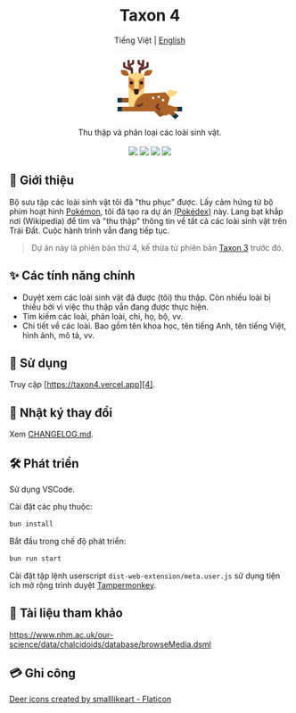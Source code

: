 <h1 align="center">Taxon 4</h1>

<p align="center">
	<span>Tiếng Việt</span>
	|
	<a href="./README.en.md">English</a>
	<br>
	<br>
	<img src="./public/assets/images/logo.png" height="128">
	<br>
	Thu thập và phân loại các loài sinh vật.
	<br>
	<br>
	<img src="https://img.shields.io/github/package-json/v/tientq64/taxon4?label=Phiên bản&color=0284c7">
	<img src="https://img.shields.io/github/deployments/tientq64/taxon4/production?label=Triển khai&color=f43f5e">
	<img src="https://img.shields.io/github/size/tientq64/taxon4/public/data/data.taxon4?label=Dữ liệu&color=059669">
	<img src="https://img.shields.io/website?label=Trang web&url=https://taxon4.vercel.app&up_color=65a30d&down_color=f43f5e">
</p>

## 📰 Giới thiệu

Bộ sưu tập các loài sinh vật tôi đã "thu phục" được. Lấy cảm hứng từ bộ phim hoạt hình [Pokémon][1], tôi đã tạo ra dự án [(Pokédex)][2] này. Lang bạt khắp nơi (Wikipedia) để tìm và "thu thập" thông tin về tất cả các loài sinh vật trên Trái Đất. Cuộc hành trình vẫn đang tiếp tục.

> Dự án này là phiên bản thứ 4, kế thừa từ phiên bản [Taxon 3][3] trước đó.

## ✨ Các tính năng chính

-   Duyệt xem các loài sinh vật đã được (tôi) thu thập. Còn nhiều loài bị thiếu bởi vì việc thu thập vẫn đang được thực hiện.
-   Tìm kiếm các loài, phân loài, chi, họ, bộ, vv.
-   Chi tiết về các loài. Bao gồm tên khoa học, tên tiếng Anh, tên tiếng Việt, hình ảnh, mô tả, vv.

## 🤳 Sử dụng

Truy cập [https://taxon4.vercel.app][4].

## 📑 Nhật ký thay đổi

Xem [CHANGELOG.md][5].

## 🛠️ Phát triển

Sử dụng VSCode.

Cài đặt các phụ thuộc:
```bash
bun install
```

Bắt đầu trong chế độ phát triển:
```bash
bun run start
```

Cài đặt tập lệnh userscript `dist-web-extension/meta.user.js` sử dụng tiện ích mở rộng trình duyệt [Tampermonkey][6].

## 📂 Tài liệu tham khảo

https://www.nhm.ac.uk/our-science/data/chalcidoids/database/browseMedia.dsml

## 💳 Ghi công

<a href="https://www.flaticon.com/free-icons/deer" title="deer icons">Deer icons created by smalllikeart - Flaticon</a>

[1]: https://vi.wikipedia.org/wiki/Pok%C3%A9mon
[2]: https://en.wikipedia.org/wiki/Gameplay_of_Pok%C3%A9mon#Pok%C3%A9dex
[3]: https://github.com/tientq64/taxon
[4]: https://taxon4.vercel.app/
[5]: ./CHANGELOG.md
[6]: https://www.tampermonkey.net/
